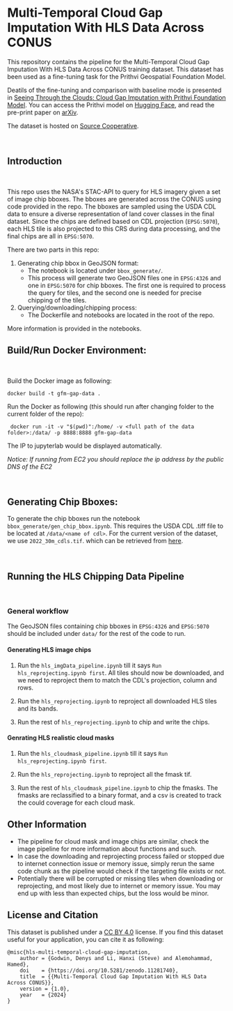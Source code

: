 # Multi-Temporal Cloud Gap Imputation With HLS Data Across CONUS
This repository contains the pipeline for the Multi-Temporal Cloud Gap Imputation With HLS Data Across CONUS training dataset. This dataset has been used as a fine-tuning task
for the Prithvi Geospatial Foundation Model. 

Deatils of the fine-tuning and comparison with baseline mode is presented in [Seeing Through the Clouds: Cloud Gap Imputation with Prithvi Foundation Model](https://arxiv.org/abs/2404.19609). You can access the Prithvi model on [Hugging Face](https://huggingface.co/ibm-nasa-geospatial/Prithvi-100M), and read the pre-print paper on [arXiv](https://arxiv.org/abs/2310.18660). 

The dataset is hosted on [Source Cooperative](https://beta.source.coop/repositories/clarkcga/hls-multi-temporal-cloud-gap-imputation/). 

<br />

## __Introduction__
<br />

This repo uses the NASA's STAC-API to query for HLS imagery given a set of image chip bboxes. The bboxes are generated across the CONUS using code provided in the repo. The bboxes are sampled using the USDA CDL data to ensure a diverse representation of land cover classes in the final dataset. Since the chips are defined based on CDL projection (`EPSG:5070`), each HLS tile is also projected to this CRS during data processing, and the final chips are all in `EPSG:5070`.

There are two parts in this repo:
1. Generating chip bbox in GeoJSON format:
    - The notebook is located under `bbox_generate/`.
    - This process will generate two GeoJSON files one in `EPSG:4326` and one in `EPSG:5070` for chip bboxes. The first one is required to process the query for tiles, and the second one is needed for precise chipping of the tiles. 
2. Querying/downloading/chipping process:
    - The Dockerfile and notebooks are located in the root of the repo.

More information is provided in the notebooks. 
<br />

## Build/Run Docker Environment:
<br />

Build the Docker image as following:
```
docker build -t gfm-gap-data .
```

Run the Docker as following (this should run after changing folder to the current folder of the repo):
```
 docker run -it -v "$(pwd)":/home/ -v <full path of the data folder>:/data/ -p 8888:8888 gfm-gap-data
```
The IP to jupyterlab would be displayed automatically.

*Notice: If running from EC2 you should replace the ip address by the public DNS of the EC2*

<br />

## Generating Chip Bboxes:
To generate the chip bboxes run the notebook `bbox_generate/gen_chip_bbox.ipynb`. This requires the USDA CDL .tiff file to be located at `/data/<name of cdl>`. For the current version of the dataset, we use `2022_30m_cdls.tif`. which can be retrieved from [here](https://www.nass.usda.gov/Research_and_Science/Cropland/SARS1a.php).

<br />

## Running the HLS Chipping Data Pipeline
<br />

### General workflow

The GeoJSON files containing chip bboxes in `EPSG:4326` and `EPSG:5070` should be included under `data/` for the rest of the code to run.  

#### Generating HLS image chips

1. Run the `hls_imgData_pipeline.ipynb` till it says `Run hls_reprojecting.ipynb first`. All tiles should now be downloaded, and we need to reproject them to match the CDL's projection, column and rows.

2. Run the `hls_reprojecting.ipynb` to reproject all downloaded HLS tiles and its bands.

3. Run the rest of `hls_reprojecting.ipynb` to chip and write the chips.

#### Genrating HLS realistic cloud masks

1. Run the `hls_cloudmask_pipeline.ipynb` till it says `Run hls_reprojecting.ipynb first`.

2. Run the `hls_reprojecting.ipynb` to reproject all the fmask tif.

3. Run the rest of `hls_cloudmask_pipeline.ipynb` to chip the fmasks. The fmasks are reclassified to a binary format, and a csv is created to track the could coverage for each cloud mask.

## __Other Information__
- The pipeline for cloud mask and image chips are similar, check the image pipeline for more information about functions and such.
- In case the downloading and reprojecting process failed or stopped due to internet connection issue or memory issue, simply rerun the same code chunk as the pipeline would check if the targeting file exists or not.
- Potentially there will be corrupted or missing tiles when downloading or reprojecting, and most likely due to internet or memory issue. You may end up with less than expected chips, but the loss would be minor.

## License and Citation
This dataset is published under a [CC BY 4.0](https://creativecommons.org/licenses/by/4.0/) license. If you find this dataset useful for your application, you can cite it as following:
```
@misc{hls-multi-temporal-cloud-gap-imputation,
    author = {Godwin, Denys and Li, Hanxi (Steve) and Alemohammad, Hamed},
    doi    = {https://doi.org/10.5281/zenodo.11281740},
    title  = {{Multi-Temporal Cloud Gap Imputation With HLS Data Across CONUS}},
    version = {1.0},
    year   = {2024}
}
```
